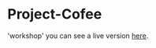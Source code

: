 # Project-Cofee
'workshop' 
you can see a live version [here](https://github.com/mariembenbrahem/coffeshop.git).

